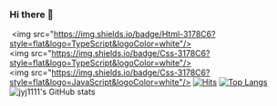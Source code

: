 ### Hi there 👋
 <img src="https://img.shields.io/badge/Html-3178C6?style=flat&logo=TypeScript&logoColor=white"/>
 <img src="https://img.shields.io/badge/Css-3178C6?style=flat&logo=TypeScript&logoColor=white"/>
 <img src="https://img.shields.io/badge/Css-3178C6?style=flat&logo=JavaScript&logoColor=white"/>
[![Hits](https://hits.seeyoufarm.com/api/count/incr/badge.svg?url=https%3A%2F%2Fgithub.com%2Fjyj1111%2Fhit-counter&count_bg=%2379C83D&title_bg=%23555555&icon=&icon_color=%23E7E7E7&title=hits&edge_flat=false)](https://hits.seeyoufarm.com)
[![Top Langs](https://github-readme-stats.vercel.app/api/top-langs/?username=jyj1111&langs_count=8)](https://github.com/jyj1111/github-readme-stats)
![jyj1111's GitHub stats](https://github-readme-stats.vercel.app/api?username=깃허브아이디&show_icons=true&theme=radical)


<!--
**jyj1111/jyj1111** is a ✨ _special_ ✨ repository because its `README.md` (this file) appears on your GitHub profile.

Here are some ideas to get you started:

- 🔭 I’m currently working on ...
- 🌱 I’m currently learning ...
- 👯 I’m looking to collaborate on ...
- 🤔 I’m looking for help with ...
- 💬 Ask me about ...
- 📫 How to reach me: ...
- 😄 Pronouns: ...
- ⚡ Fun fact: ...
-->
